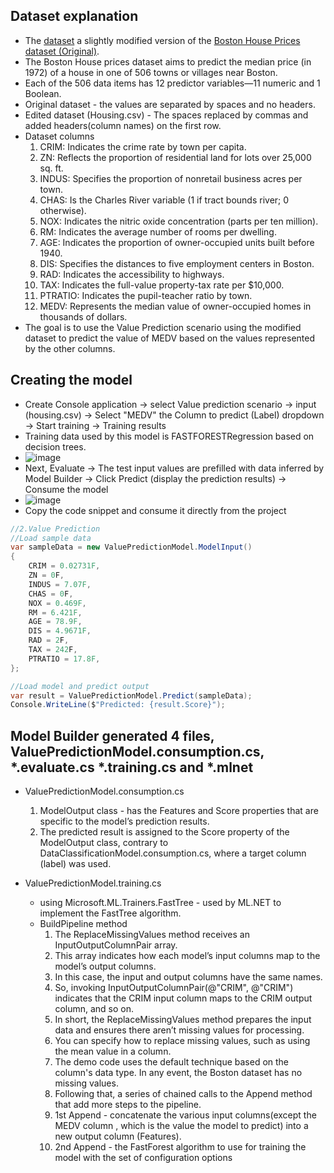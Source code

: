## Dataset explanation
* The <a href="housing.csv">dataset</a> a slightly modified version of the <a href="https://www.kaggle.com/datasets/vikrishnan/boston-house-prices">Boston House Prices dataset (Original)</a>.
* The Boston House prices dataset aims to predict the median price (in 1972) of a house in one of 506 towns or villages near Boston.
* Each of the 506 data items has 12 predictor variables—11 numeric and 1 Boolean.
* Original dataset - the values are separated by spaces and no headers.
* Edited dataset (Housing.csv) - The spaces replaced by commas and added headers(column names) on the first row.
* Dataset columns
  1. CRIM: Indicates the crime rate by town per capita.
  1. ZN: Reflects the proportion of residential land for lots over 25,000 sq. ft.
  1. INDUS: Specifies the proportion of nonretail business acres per town.
  1. CHAS: Is the Charles River variable (1 if tract bounds river; 0 otherwise).
  1. NOX: Indicates the nitric oxide concentration (parts per ten million).
  1. RM: Indicates the average number of rooms per dwelling.
  1. AGE: Indicates the proportion of owner-occupied units built before 1940.
  1. DIS: Specifies the distances to five employment centers in Boston.
  1. RAD: Indicates the accessibility to highways.
  1. TAX: Indicates the full-value property-tax rate per $10,000.
  1. PTRATIO: Indicates the pupil-teacher ratio by town.
  1. MEDV: Represents the median value of owner-occupied homes in thousands of dollars.
* The goal is to use the Value Prediction scenario using the modified dataset to predict the value of MEDV based on the values represented by the other columns.

## Creating the model
* Create Console application -> select Value prediction scenario ->  input (housing.csv) ->  Select "MEDV" the Column to predict (Label) dropdown ->  Start training -> Training results
* Training data used by this model is FASTFORESTRegression based on decision trees.
* ![image](https://github.com/user-attachments/assets/5c3d0582-ab0b-47f6-878f-f3e6d032362f)
* Next, Evaluate -> The test input values are prefilled with data inferred by Model Builder -> Click Predict (display the prediction results) ->  Consume the model
* ![image](https://github.com/user-attachments/assets/d8c48cf8-84de-49b2-acb3-554e7c9fd314)
* Copy the code snippet and consume it directly from the project
```csharp
//2.Value Prediction
//Load sample data
var sampleData = new ValuePredictionModel.ModelInput()
{
    CRIM = 0.02731F,
    ZN = 0F,
    INDUS = 7.07F,
    CHAS = 0F,
    NOX = 0.469F,
    RM = 6.421F,
    AGE = 78.9F,
    DIS = 4.9671F,
    RAD = 2F,
    TAX = 242F,
    PTRATIO = 17.8F,
};

//Load model and predict output
var result = ValuePredictionModel.Predict(sampleData);
Console.WriteLine($"Predicted: {result.Score}");
```

## Model Builder generated 4 files, ValuePredictionModel.consumption.cs, *.evaluate.cs *.training.cs and *.mlnet

* ValuePredictionModel.consumption.cs
  1. ModelOutput class - has the Features and Score properties that are specific to the model’s prediction results.
  1. The predicted result is assigned to the Score property of the ModelOutput class, contrary to DataClassificationModel.consumption.cs, where a target column (label) was used.

* ValuePredictionModel.training.cs
  * using Microsoft.ML.Trainers.FastTree - used by ML.NET to implement the FastTree algorithm.
  * BuildPipeline method 
    1. The ReplaceMissingValues method receives an InputOutputColumnPair array.
      1. This array indicates how each model’s input columns map to the model’s output columns.
      2. In this case, the input and output columns have the same names.
      3. So, invoking InputOutputColumnPair(@"CRIM", @"CRIM") indicates that the CRIM input column maps to the CRIM output column, and so on.
      1. In short, the ReplaceMissingValues method prepares the input data and ensures there aren’t missing values for processing.
      2. You can specify how to replace missing values, such as using the mean value in a column.
      3. The demo code uses the default technique based on the column's data type. In any event, the Boston dataset has no missing values.
    1. Following that, a series of chained calls to the Append method that add more steps to the pipeline.
    1. 1st Append -  concatenate the various input columns(except the MEDV column , which is the value the model to predict) into a new output column (Features).
     1. 2nd Append - the FastForest algorithm to use for training the model with the set of configuration options
